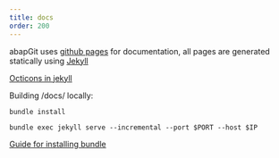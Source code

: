 ```yaml
---
title: docs
order: 200
---
```


abapGit uses [github pages](https://help.github.com/articles/what-is-github-pages/) for documentation,
all pages are generated statically using [Jekyll](https://jekyllrb.com/)

[Octicons in jekyll](https://github.com/primer/octicons/tree/master/lib/octicons_jekyll)

Building /docs/ locally:

`bundle install`

`bundle exec jekyll serve --incremental --port $PORT --host $IP`

[Guide for installing bundle](https://help.dreamhost.com/hc/en-us/articles/115001070131-Using-Bundler-to-install-Ruby-gems)

